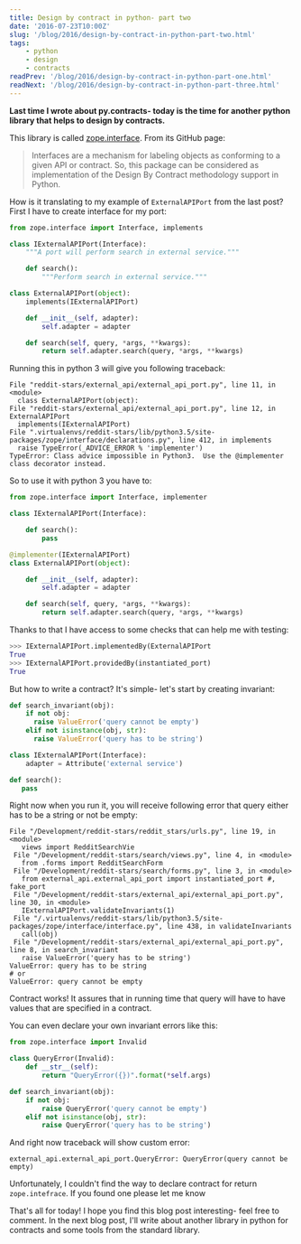 ```yaml
---
title: Design by contract in python- part two
date: '2016-07-23T10:00Z'
slug: '/blog/2016/design-by-contract-in-python-part-two.html'
tags: 
    - python
    - design
    - contracts
readPrev: '/blog/2016/design-by-contract-in-python-part-one.html'
readNext: '/blog/2016/design-by-contract-in-python-part-three.html'
---
```


**Last time I wrote about py.contracts- today is the time for another
python library that helps to design by contracts.**

This library is called
[zope.interface](https://docs.zope.org/zope.interface/). From its GitHub
page:

> Interfaces are a mechanism for labeling objects as conforming to a
> given API or contract. So, this package can be considered as
> implementation of the Design By Contract methodology support in
> Python.

How is it translating to my example of `ExternalAPIPort` from the last
post? First I have to create interface for my port:

```python
from zope.interface import Interface, implements

class IExternalAPIPort(Interface):
    """A port will perform search in external service."""

    def search():
        """Perform search in external service."""

class ExternalAPIPort(object):
    implements(IExternalAPIPort)

    def __init__(self, adapter):
        self.adapter = adapter

    def search(self, query, *args, **kwargs):
        return self.adapter.search(query, *args, **kwargs)
```

Running this in python 3 will give you following traceback:

```pythontraceback
File "reddit-stars/external_api/external_api_port.py", line 11, in <module>
  class ExternalAPIPort(object):
File "reddit-stars/external_api/external_api_port.py", line 12, in ExternalAPIPort
  implements(IExternalAPIPort)
File ".virtualenvs/reddit-stars/lib/python3.5/site-packages/zope/interface/declarations.py", line 412, in implements
  raise TypeError(_ADVICE_ERROR % 'implementer')
TypeError: Class advice impossible in Python3.  Use the @implementer class decorator instead.
```

So to use it with python 3 you have to:

```python
from zope.interface import Interface, implementer

class IExternalAPIPort(Interface):

    def search():
        pass

@implementer(IExternalAPIPort)
class ExternalAPIPort(object):

    def __init__(self, adapter):
        self.adapter = adapter

    def search(self, query, *args, **kwargs):
        return self.adapter.search(query, *args, **kwargs)
```

Thanks to that I have access to some checks that can help me with
testing:

```python
>>> IExternalAPIPort.implementedBy(ExternalAPIPort
True
>>> IExternalAPIPort.providedBy(instantiated_port)
True
```

But how to write a contract? It's simple- let's start by creating
invariant:

```python
def search_invariant(obj):
    if not obj:
      raise ValueError('query cannot be empty')
    elif not isinstance(obj, str):
      raise ValueError('query has to be string')

class IExternalAPIPort(Interface):
    adapter = Attribute('external service')

def search():
   pass
```

Right now when you run it, you will receive following error that query
either has to be a string or not be empty:

```pythontraceback
File "/Development/reddit-stars/reddit_stars/urls.py", line 19, in <module>
   views import RedditSearchVie
 File "/Development/reddit-stars/search/views.py", line 4, in <module>
   from .forms import RedditSearchForm
 File "/Development/reddit-stars/search/forms.py", line 3, in <module>
   from external_api.external_api_port import instantiated_port #, fake_port
 File "/Development/reddit-stars/external_api/external_api_port.py", line 30, in <module>
   IExternalAPIPort.validateInvariants(1)
 File "/.virtualenvs/reddit-stars/lib/python3.5/site-packages/zope/interface/interface.py", line 438, in validateInvariants
   call(obj)
 File "/Development/reddit-stars/external_api/external_api_port.py", line 8, in search_invariant
   raise ValueError('query has to be string')
ValueError: query has to be string
# or
ValueError: query cannot be empty
```

Contract works! It assures that in running time that query will have to
have values that are specified in a contract.

You can even declare your own invariant errors like this:

```python
from zope.interface import Invalid

class QueryError(Invalid):
    def __str__(self):
        return "QueryError({})".format(*self.args)

def search_invariant(obj):
    if not obj:
        raise QueryError('query cannot be empty')
    elif not isinstance(obj, str):
        raise QueryError('query has to be string')
```

And right now traceback will show custom error:

```pythontraceback
external_api.external_api_port.QueryError: QueryError(query cannot be empty)
```

Unfortunately, I couldn't find the way to declare contract for return
`zope.intefrace`. If you found one please let me know

That's all for today! I hope you find this blog post interesting- feel
free to comment. In the next blog post, I'll write about another library
in python for contracts and some tools from the standard library.
